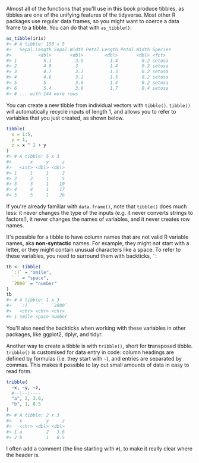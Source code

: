 
Almost all of the functions that you'll use in this book produce tibbles, as tibbles are one of the unifying features of the tidyverse. Most other R packages use regular data frames, so you might want to coerce a data frame to a tibble. You can do that with `as_tibble()`:


```r
as_tibble(iris)
#> # A tibble: 150 x 5
#>   Sepal.Length Sepal.Width Petal.Length Petal.Width Species
#>          <dbl>       <dbl>        <dbl>       <dbl> <fct>  
#> 1          5.1         3.5          1.4         0.2 setosa 
#> 2          4.9         3            1.4         0.2 setosa 
#> 3          4.7         3.2          1.3         0.2 setosa 
#> 4          4.6         3.1          1.5         0.2 setosa 
#> 5          5           3.6          1.4         0.2 setosa 
#> 6          5.4         3.9          1.7         0.4 setosa 
#> # ... with 144 more rows
```

You can create a new tibble from individual vectors with `tibble()`. `tibble()` will automatically recycle inputs of length 1, and allows you to refer to variables that you just created, as shown below.


```r
tibble(
  x = 1:5, 
  y = 1, 
  z = x ^ 2 + y
)
#> # A tibble: 5 x 3
#>       x     y     z
#>   <int> <dbl> <dbl>
#> 1     1     1     2
#> 2     2     1     5
#> 3     3     1    10
#> 4     4     1    17
#> 5     5     1    26
```

If you're already familiar with `data.frame()`, note that `tibble()` does much less: it never changes the type of the inputs (e.g. it never converts strings to factors!), it never changes the names of variables, and it never creates row names.

It's possible for a tibble to have column names that are not valid R variable names, aka __non-syntactic__ names. For example, they might not start with a letter, or they might contain unusual characters like a space. To refer to these variables, you need to surround them with backticks, `` ` ``:


```r
tb <- tibble(
  `:)` = "smile", 
  ` ` = "space",
  `2000` = "number"
)
tb
#> # A tibble: 1 x 3
#>   `:)`  ` `   `2000`
#>   <chr> <chr> <chr> 
#> 1 smile space number
```

You'll also need the backticks when working with these variables in other packages, like ggplot2, dplyr, and tidyr.

Another way to create a tibble is with `tribble()`, short for **tr**ansposed tibble.  `tribble()` is customised for data entry in code: column headings are defined by formulas (i.e. they start with `~`), and entries are separated by commas. This makes it possible to lay out small amounts of data in easy to read form.


```r
tribble(
  ~x, ~y, ~z,
  #--|--|----
  "a", 2, 3.6,
  "b", 1, 8.5
)
#> # A tibble: 2 x 3
#>   x         y     z
#>   <chr> <dbl> <dbl>
#> 1 a         2   3.6
#> 2 b         1   8.5
```

I often add a comment (the line starting with `#`), to make it really clear where the header is.
